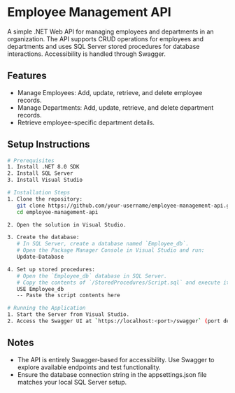 # Employee Management API

A simple .NET Web API for managing employees and departments in an organization. The API supports CRUD operations for employees and departments and uses SQL Server stored procedures for database interactions. Accessibility is handled through Swagger.

## Features

- Manage Employees: Add, update, retrieve, and delete employee records.
- Manage Departments: Add, update, retrieve, and delete department records.
- Retrieve employee-specific department details.

## Setup Instructions

```bash
# Prerequisites
1. Install .NET 8.0 SDK
2. Install SQL Server
3. Install Visual Studio

# Installation Steps
1. Clone the repository:
   git clone https://github.com/your-username/employee-management-api.git
   cd employee-management-api

2. Open the solution in Visual Studio.

3. Create the database:
   # In SQL Server, create a database named `Employee_db`.
   # Open the Package Manager Console in Visual Studio and run:
   Update-Database

4. Set up stored procedures:
   # Open the `Employee_db` database in SQL Server.
   # Copy the contents of `/StoredProcedures/Script.sql` and execute it.
   USE Employee_db
   -- Paste the script contents here

# Running the Application
1. Start the Server from Visual Studio.
2. Access the Swagger UI at `https://localhost:<port>/swagger` (port depends on your local configuration).
```

## Notes
- The API is entirely Swagger-based for accessibility. Use Swagger to explore available endpoints and test functionality.
- Ensure the database connection string in the appsettings.json file matches your local SQL Server setup.
